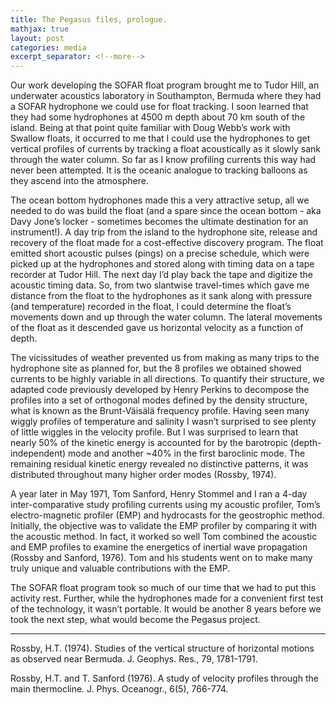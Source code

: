 ```yaml
---
title: The Pegasus files, prologue.  
mathjax: true
layout: post
categories: media
excerpt_separator: <!--more-->
---
```


Our work developing the SOFAR float program brought me to Tudor Hill, an underwater acoustics laboratory in Southampton, Bermuda where they had a SOFAR hydrophone we could use for float tracking. I soon learned that they had some hydrophones at 4500 m depth about 70 km south of the island. Being at that point quite familiar with Doug Webb’s work with Swallow floats, it occurred to me that I could use the hydrophones to get vertical profiles of currents by tracking a float acoustically as it slowly sank through the water column. So far as I know profiling currents this way had never been attempted. It is the oceanic analogue to tracking balloons as they ascend into the atmosphere. 
<!--more-->

The ocean bottom hydrophones made this a very attractive setup, all we needed to do was build the float (and a spare since the ocean bottom - aka Davy Jone’s locker - sometimes becomes the ultimate destination for an instrument!). A day trip from the island to the hydrophone site, release and recovery of the float made for a cost-effective discovery program. The float emitted short acoustic pulses (pings) on a precise schedule, which were picked up at the hydrophones and stored along with timing data on a tape recorder at Tudor Hill. The next day I’d play back the tape and digitize the acoustic timing data. So, from two slantwise travel-times which gave me distance from the float to the hydrophones as it sank along with pressure (and temperature) recorded in the float, I could determine the float’s movements down and up through the water column. The lateral movements of the float as it descended gave us horizontal velocity as a function of depth.

The vicissitudes of weather prevented us from making as many trips to the hydrophone site as planned for, but the 8 profiles we obtained showed currents to be highly variable in all directions. To quantify their structure, we adapted code previously developed by Henry Perkins to decompose the profiles into a set of orthogonal modes defined by the density structure, what is known as the Brunt-Väisälä frequency profile. Having seen many wiggly profiles of temperature and salinity I wasn’t surprised to see plenty of little wiggles in the velocity profile. But I was surprised to learn that nearly 50% of the kinetic energy is accounted for by the barotropic (depth-independent) mode and another ~40% in the first baroclinic mode.  The remaining residual kinetic energy revealed no distinctive patterns, it was distributed throughout many higher order modes (Rossby, 1974). 

A year later in May 1971, Tom Sanford, Henry Stommel and I ran a 4-day inter-comparative study profiling currents using my acoustic profiler, Tom’s electro-magnetic profiler (EMP) and hydrocasts for the geostrophic method. Initially, the objective was to validate the EMP profiler by comparing it with the acoustic method. In fact, it worked so well Tom combined the acoustic and EMP profiles to examine the energetics of inertial wave propagation (Rossby and Sanford, 1976). Tom and his students went on to make many truly unique and valuable contributions with the EMP. 

The SOFAR float program took so much of our time that we had to put this activity rest. Further, while the hydrophones made for a convenient first test of the technology, it wasn’t portable. It would be another 8 years before we took the next step, what would become the Pegasus project. 

- - - - -
Rossby, H.T.  (1974). Studies of the vertical structure of horizontal motions as observed near Bermuda.  J. Geophys. Res., 79, 1781-1791.

Rossby, H.T. and T. Sanford (1976). A study of velocity profiles through the main thermocline. J. Phys. Oceanogr., 6(5), 766-774.







